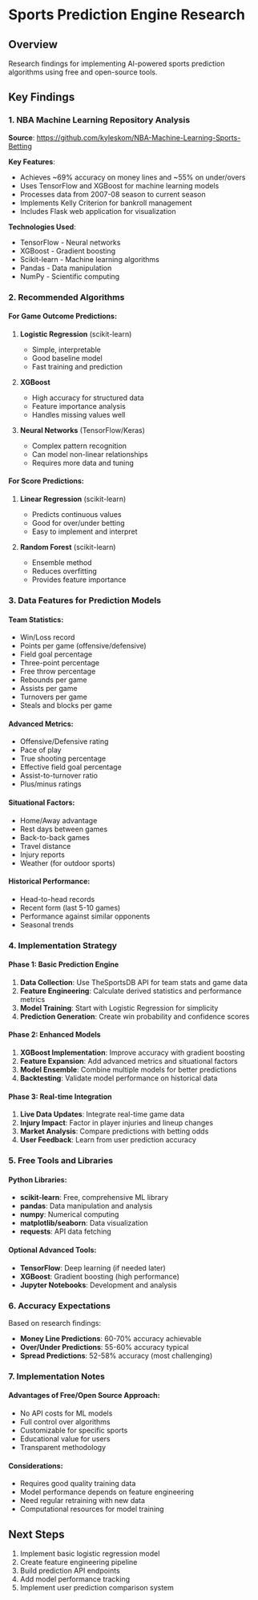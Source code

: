 # Sports Prediction Engine Research

## Overview
Research findings for implementing AI-powered sports prediction algorithms using free and open-source tools.

## Key Findings

### 1. NBA Machine Learning Repository Analysis
**Source**: https://github.com/kyleskom/NBA-Machine-Learning-Sports-Betting

**Key Features**:
- Achieves ~69% accuracy on money lines and ~55% on under/overs
- Uses TensorFlow and XGBoost for machine learning models
- Processes data from 2007-08 season to current season
- Implements Kelly Criterion for bankroll management
- Includes Flask web application for visualization

**Technologies Used**:
- TensorFlow - Neural networks
- XGBoost - Gradient boosting
- Scikit-learn - Machine learning algorithms
- Pandas - Data manipulation
- NumPy - Scientific computing

### 2. Recommended Algorithms

#### For Game Outcome Predictions:
1. **Logistic Regression** (scikit-learn)
   - Simple, interpretable
   - Good baseline model
   - Fast training and prediction

2. **XGBoost** 
   - High accuracy for structured data
   - Feature importance analysis
   - Handles missing values well

3. **Neural Networks** (TensorFlow/Keras)
   - Complex pattern recognition
   - Can model non-linear relationships
   - Requires more data and tuning

#### For Score Predictions:
1. **Linear Regression** (scikit-learn)
   - Predicts continuous values
   - Good for over/under betting
   - Easy to implement and interpret

2. **Random Forest** (scikit-learn)
   - Ensemble method
   - Reduces overfitting
   - Provides feature importance

### 3. Data Features for Prediction Models

#### Team Statistics:
- Win/Loss record
- Points per game (offensive/defensive)
- Field goal percentage
- Three-point percentage
- Free throw percentage
- Rebounds per game
- Assists per game
- Turnovers per game
- Steals and blocks per game

#### Advanced Metrics:
- Offensive/Defensive rating
- Pace of play
- True shooting percentage
- Effective field goal percentage
- Assist-to-turnover ratio
- Plus/minus ratings

#### Situational Factors:
- Home/Away advantage
- Rest days between games
- Back-to-back games
- Travel distance
- Injury reports
- Weather (for outdoor sports)

#### Historical Performance:
- Head-to-head records
- Recent form (last 5-10 games)
- Performance against similar opponents
- Seasonal trends

### 4. Implementation Strategy

#### Phase 1: Basic Prediction Engine
1. **Data Collection**: Use TheSportsDB API for team stats and game data
2. **Feature Engineering**: Calculate derived statistics and performance metrics
3. **Model Training**: Start with Logistic Regression for simplicity
4. **Prediction Generation**: Create win probability and confidence scores

#### Phase 2: Enhanced Models
1. **XGBoost Implementation**: Improve accuracy with gradient boosting
2. **Feature Expansion**: Add advanced metrics and situational factors
3. **Model Ensemble**: Combine multiple models for better predictions
4. **Backtesting**: Validate model performance on historical data

#### Phase 3: Real-time Integration
1. **Live Data Updates**: Integrate real-time game data
2. **Injury Impact**: Factor in player injuries and lineup changes
3. **Market Analysis**: Compare predictions with betting odds
4. **User Feedback**: Learn from user prediction accuracy

### 5. Free Tools and Libraries

#### Python Libraries:
- **scikit-learn**: Free, comprehensive ML library
- **pandas**: Data manipulation and analysis
- **numpy**: Numerical computing
- **matplotlib/seaborn**: Data visualization
- **requests**: API data fetching

#### Optional Advanced Tools:
- **TensorFlow**: Deep learning (if needed later)
- **XGBoost**: Gradient boosting (high performance)
- **Jupyter Notebooks**: Development and analysis

### 6. Accuracy Expectations

Based on research findings:
- **Money Line Predictions**: 60-70% accuracy achievable
- **Over/Under Predictions**: 55-60% accuracy typical
- **Spread Predictions**: 52-58% accuracy (most challenging)

### 7. Implementation Notes

#### Advantages of Free/Open Source Approach:
- No API costs for ML models
- Full control over algorithms
- Customizable for specific sports
- Educational value for users
- Transparent methodology

#### Considerations:
- Requires good quality training data
- Model performance depends on feature engineering
- Need regular retraining with new data
- Computational resources for model training

## Next Steps

1. Implement basic logistic regression model
2. Create feature engineering pipeline
3. Build prediction API endpoints
4. Add model performance tracking
5. Implement user prediction comparison system
